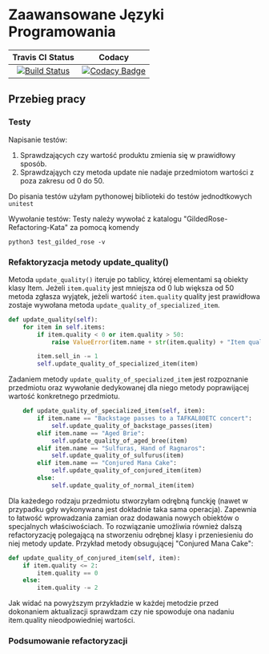 # Zaawansowane Języki Programowania
| Travis CI Status | Codacy |
|:----:|:----:|
|[![Build Status](https://travis-ci.com/lzielezinska/advanced-programing-languages.svg?branch=master)](https://travis-ci.org/lzielezinska/advanced-programing-languages) | [![Codacy Badge](https://api.codacy.com/project/badge/Grade/362593fea2904e0383bdf71efbd44e3d)](https://www.codacy.com/manual/lzielezinska/advanced-programing-languages?utm_source=github.com&amp;utm_medium=referral&amp;utm_content=lzielezinska/advanced-programing-languages&amp;utm_campaign=Badge_Grade)|

## Przebieg pracy
### Testy
Napisanie testów:
1. Sprawdzających czy wartość produktu zmienia się w prawidłowy sposób.
2. Sprawdzająych czy metoda update nie nadaje przedmiotom wartości z poza zakresu od 0 do 50.

Do pisania testów użyłam pythonowej biblioteki do testów jednodtkowych  `unitest`

Wywołanie testów:
Testy należy wywołać z katalogu "GildedRose-Refactoring-Kata" za pomocą komendy
```
python3 test_gilded_rose -v
```
### Refaktoryzacja metody update_quality()

Metoda `update_quality()` iteruje po tablicy, której elementami są obiekty klasy Item.
Jeżeli `item.quality` jest mniejsza od 0 lub większa od 50 metoda zgłasza wyjątek, jeżeli wartość `item.quality` quality jest prawidłowa zostaje wywołana metoda `update_quality_of_specialized_item`.
```python
def update_quality(self):
    for item in self.items:
        if item.quality < 0 or item.quality > 50:
            raise ValueError(item.name + str(item.quality) + "Item quality must be in a range beetween 0 and 50!")

        item.sell_in -= 1 
        self.update_quality_of_specialized_item(item)
```
Zadaniem metody `update_quality_of_specialized_item` jest rozpoznanie przedmiotu oraz wywołanie dedykowanej dla niego metody poprawijącej wartość konkretnego przedmiotu.
```python
    def update_quality_of_specialized_item(self, item):
        if item.name == "Backstage passes to a TAFKAL80ETC concert":
            self.update_quality_of_backstage_passes(item)
        elif item.name == "Aged Brie":
            self.update_quality_of_aged_bree(item)
        elif item.name == "Sulfuras, Hand of Ragnaros":
            self.update_quality_of_sulfurus(item)
        elif item.name == "Conjured Mana Cake":
            self.update_quality_of_conjured_item(item)
        else:
            self.update_quality_of_normal_item(item)
```
Dla każedego rodzaju przedmiotu stworzyłam odrębną funckję (nawet w przypadku gdy wykonywana jest dokładnie taka sama operacja).
Zapewnia to łatwość wprowadzania zamian oraz dodawania nowych obiektów o specjalnych właściwościach. To rozwiązanie umożliwia również dalszą refactoryzację polegającą na stworzeniu odrębnej klasy i przeniesieniu do niej metody update.
Przykład metody obsugującej "Conjured Mana Cake":

```python
def update_quality_of_conjured_item(self, item):
    if item.quality <= 2:
        item.quality == 0
    else:
        item.quality -= 2
```

Jak widać na powyższym przykładzie w każdej metodzie przed dokonaniem aktualizacji sprawdzam czy nie spowoduje ona nadaniu item.quality nieodpowiedniej wartości.

### Podsumowanie refactoryzacji


